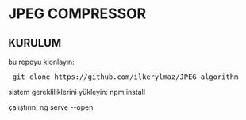 # JPEG COMPRESSOR


## KURULUM

bu repoyu klonlayın: 
<pre> git clone https://github.com/ilkerylmaz/JPEG_algorithm </pre>

sistem gerekliliklerini yükleyin: npm install

çalıştırın: ng serve --open
